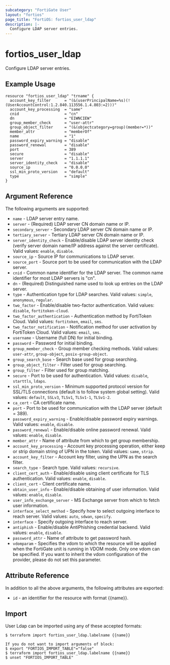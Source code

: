 ```yaml
---
subcategory: "FortiGate User"
layout: "fortios"
page_title: "FortiOS: fortios_user_ldap"
description: |-
  Configure LDAP server entries.
---
```


# fortios_user_ldap
Configure LDAP server entries.

## Example Usage

```hcl
resource "fortios_user_ldap" "trname" {
  account_key_filter      = "(&(userPrincipalName=%s)(!(UserAccountControl:1.2.840.113556.1.4.803:=2)))"
  account_key_processing  = "same"
  cnid                    = "cn"
  dn                      = "EIWNCIEW"
  group_member_check      = "user-attr"
  group_object_filter     = "(&(objectcategory=group)(member=*))"
  member_attr             = "memberOf"
  name                    = "1"
  password_expiry_warning = "disable"
  password_renewal        = "disable"
  port                    = 389
  secure                  = "disable"
  server                  = "1.1.1.1"
  server_identity_check   = "disable"
  source_ip               = "0.0.0.0"
  ssl_min_proto_version   = "default"
  type                    = "simple"
}
```

## Argument Reference

The following arguments are supported:

* `name` - LDAP server entry name.
* `server` - (Required) LDAP server CN domain name or IP.
* `secondary_server` - Secondary LDAP server CN domain name or IP.
* `tertiary_server` - Tertiary LDAP server CN domain name or IP.
* `server_identity_check` - Enable/disable LDAP server identity check (verify server domain name/IP address against the server certificate). Valid values: `enable`, `disable`.
* `source_ip` - Source IP for communications to LDAP server.
* `source_port` - Source port to be used for communication with the LDAP server.
* `cnid` - Common name identifier for the LDAP server. The common name identifier for most LDAP servers is "cn".
* `dn` - (Required) Distinguished name used to look up entries on the LDAP server.
* `type` - Authentication type for LDAP searches. Valid values: `simple`, `anonymous`, `regular`.
* `two_factor` - Enable/disable two-factor authentication. Valid values: `disable`, `fortitoken-cloud`.
* `two_factor_authentication` - Authentication method by FortiToken Cloud. Valid values: `fortitoken`, `email`, `sms`.
* `two_factor_notification` - Notification method for user activation by FortiToken Cloud. Valid values: `email`, `sms`.
* `username` - Username (full DN) for initial binding.
* `password` - Password for initial binding.
* `group_member_check` - Group member checking methods. Valid values: `user-attr`, `group-object`, `posix-group-object`.
* `group_search_base` - Search base used for group searching.
* `group_object_filter` - Filter used for group searching.
* `group_filter` - Filter used for group matching.
* `secure` - Port to be used for authentication. Valid values: `disable`, `starttls`, `ldaps`.
* `ssl_min_proto_version` - Minimum supported protocol version for SSL/TLS connections (default is to follow system global setting). Valid values: `default`, `SSLv3`, `TLSv1`, `TLSv1-1`, `TLSv1-2`.
* `ca_cert` - CA certificate name.
* `port` - Port to be used for communication with the LDAP server (default = 389).
* `password_expiry_warning` - Enable/disable password expiry warnings. Valid values: `enable`, `disable`.
* `password_renewal` - Enable/disable online password renewal. Valid values: `enable`, `disable`.
* `member_attr` - Name of attribute from which to get group membership.
* `account_key_processing` - Account key processing operation, either keep or strip domain string of UPN in the token. Valid values: `same`, `strip`.
* `account_key_filter` - Account key filter, using the UPN as the search filter.
* `search_type` - Search type. Valid values: `recursive`.
* `client_cert_auth` - Enable/disable using client certificate for TLS authentication. Valid values: `enable`, `disable`.
* `client_cert` - Client certificate name.
* `obtain_user_info` - Enable/disable obtaining of user information. Valid values: `enable`, `disable`.
* `user_info_exchange_server` - MS Exchange server from which to fetch user information.
* `interface_select_method` - Specify how to select outgoing interface to reach server. Valid values: `auto`, `sdwan`, `specify`.
* `interface` - Specify outgoing interface to reach server.
* `antiphish` - Enable/disable AntiPhishing credential backend. Valid values: `enable`, `disable`.
* `password_attr` - Name of attribute to get password hash.
* `vdomparam` - Specifies the vdom to which the resource will be applied when the FortiGate unit is running in VDOM mode. Only one vdom can be specified. If you want to inherit the vdom configuration of the provider, please do not set this parameter.


## Attribute Reference

In addition to all the above arguments, the following attributes are exported:
* `id` - an identifier for the resource with format {{name}}.

## Import

User Ldap can be imported using any of these accepted formats:
```
$ terraform import fortios_user_ldap.labelname {{name}}

If you do not want to import arguments of block:
$ export "FORTIOS_IMPORT_TABLE"="false"
$ terraform import fortios_user_ldap.labelname {{name}}
$ unset "FORTIOS_IMPORT_TABLE"
```
